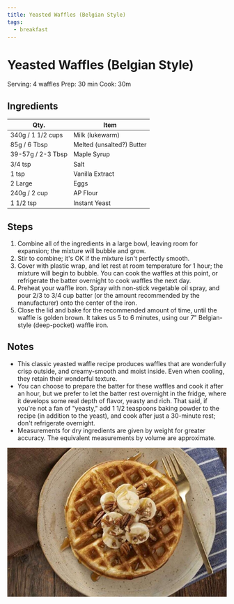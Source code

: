 ```yaml
---
title: Yeasted Waffles (Belgian Style)
tags:
  - breakfast
---
```


# Yeasted Waffles (Belgian Style)

Serving: 4 waffles
Prep: 30 min
Cook: 30m

## Ingredients

| Qty.              | Item                      |
| ----------------- | ------------------------- |
| 340g / 1 1/2 cups | Milk (lukewarm)           |
| 85g / 6 Tbsp      | Melted (unsalted?) Butter |
| 39-57g / 2-3 Tbsp | Maple Syrup               |
| 3/4 tsp           | Salt                      |
| 1 tsp             | Vanilla Extract           |
| 2 Large           | Eggs                      |
| 240g / 2 cup      | AP Flour                  |
| 1 1/2 tsp         | Instant Yeast             |

## Steps

1.  Combine all of the ingredients in a large bowl, leaving room for expansion;
    the mixture will bubble and grow.
2.  Stir to combine; it's OK if the mixture isn't perfectly smooth.
3.  Cover with plastic wrap, and let rest at room temperature for 1 hour; the
    mixture will begin to bubble. You can cook the waffles at this point, or
    refrigerate the batter overnight to cook waffles the next day.
4.  Preheat your waffle iron. Spray with non-stick vegetable oil spray, and
    pour 2/3 to 3/4 cup batter (or the amount recommended by the manufacturer)
    onto the center of the iron.
5.  Close the lid and bake for the recommended amount of time, until the waffle
    is golden brown. It takes us 5 to 6 minutes, using our 7" Belgian-style
    (deep-pocket) waffle iron.

## Notes

- This classic yeasted waffle recipe produces waffles that are wonderfully
  crisp outside, and creamy-smooth and moist inside. Even when cooling, they
  retain their wonderful texture.
- You can choose to prepare the batter for these waffles and cook it after an
  hour, but we prefer to let the batter rest overnight in the fridge, where it
  develops some real depth of flavor, yeasty and rich. That said, if you're not
  a fan of "yeasty," add 1 1/2 teaspoons baking powder to the recipe (in
  addition to the yeast), and cook after just a 30-minute rest; don't
  refrigerate overnight.
- Measurements for dry ingredients are given by weight for greater accuracy.
  The equivalent measurements by volume are approximate.

![yeasted-belgian-waffles](img/yeasted_belgian_waffles_715x485.jpg)
